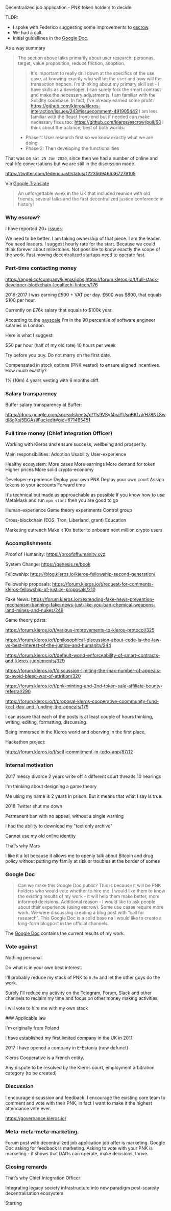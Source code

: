 Decentralized job application - PNK token holders to decide


TLDR:
- I spoke with Federico suggesting some improvements to [escrow](https://escrow.kleros.io).
- We had a call.
- Initial guidellines in the [Google Doc](https://docs.google.com/document/d/1axqQAOVhtR8fFV63W1J5BNC4uTxJYEwt0i9GZPDNxOo/edit?usp=sharing).

As a way summary
> The section above talks primarily about user research: personas, target, value proposition, reduce friction, adoption.
> > It's important to really drill down at the specifics of the use case, at knowing exactly who will be the user and how will the transaction happen.
> I’m thinking about my primary skill set -  I have skills as a developer.
> I can surely fork the smart contract and make the necessary adjustments.
> I am familiar with the Solidity codebase.
> In fact, I've already earned some profit: https://github.com/kleros/kleros-interaction/issues/243#issuecomment-491905442
> I am less familiar with the React front-end but if needed can make necessary fixes too: https://github.com/kleros/escrow/pull/68
> I think about the balance, best of both worlds:
> * Phase 1: User research first so we know exactly what we are doing
> * Phase 2: Then developing the functionalities

That was on `Sat 25 Jan 2020`, since then we had a number of online and real-life conversations but we are still in the discussion mode. 

https://twitter.com/federicoast/status/1223569466367279105


Via [Google Translate](https://translate.google.com/#view=home&op=translate&sl=auto&tl=en&text=Una%20semana%20inolvidable%20en%20UK%20que%20incluy%C3%B3%20reencuentro%20con%20viejos%20amigos%2C%20charlas%20varias%20y%20la%20primera%20conferencia%20de%20justicia%20descentralizada%20de%20la%20historia!)

> An unforgettable week in the UK that included reunion with old friends, several talks and the first decentralized justice conference in history!




### Why escrow?
I have reported 20+ [issues](https://github.com/kleros/escrow/issues?utf8=%E2%9C%93&q=author%3Amarsrobertson):


We need to be better.
I am taking ownership of that piece.
I am the leader. You need leaders.
I suggest hourly rate for the start.
Because we could think forever about milestones.
Not possible to know exactly the scope of the work.
Fast moving decentralized startups need to operate fast. 



### Part-time contacting money


https://angel.co/company/kleros/jobs
https://forum.kleros.io/t/full-stack-developer-blockchain-legaltech-fintech/176

2016-2017 I was earning £500 + VAT per day. £600 was $800, that equals $100 per hour.

Currently on £76k salary that equals to $100k year.

According to the [payscale](https://www.payscale.com/research/UK/Job=Software_Engineer/Salary/b428ed1a/London) I'm in the 90 percentile of software engineer salaries in London.

Here is what I suggest:

$50 per hour (half of my old rate)
10 hours per week

Try before you buy. Do not marry on the first date. 

Compensated in stock options (PNK vested) to ensure aligned incentives. How much exactly?

1% (10m) 4 years vesting with 6 months cliff.


### Salary transparency

Buffer salary transparency at Buffer:

https://docs.google.com/spreadsheets/d/11s9VSyf4yaYUsqBKLaVH78NL8wdl8gXoj5BGAzjIFuc/edit#gid=671465451











### Full time money (Chief Integration Officer)

Working with Kleros and ensure success, wellbeing and prosperity.

Main responsibilities:
Adoption
Usability
User-experience


Healthy ecosystem:
More cases
More earnings
More demand for token
Higher prices
More solid crypto-economy


Developer-experience
Deploy your own PNK
Deploy your own court
Assign tokens to your accounts
Forward time

It's technical but made as approachable as possible
If you know how to use MetaMask and run `npm start` then you are good to go


Human-experience
Game theory experiments
Control group





Cross-blockchain (EOS, Tron, Liberland, grant)
Education 



Marketing outreach
Make it 10x better to onboard next million crypto users.



### Accomplishments

Proof of Humanity: https://proofofhumanity.xyz

System Change: https://genesis.re/book

Fellowship: https://blog.kleros.io/kleros-fellowship-second-generation/

Fellowship proposals: https://forum.kleros.io/t/request-for-comments-kleros-fellowship-of-justice-proposals/210

Fake News: https://forum.kleros.io/t/extending-fake-news-prevention-mechanism-banning-fake-news-just-like-you-ban-chemical-weapons-land-mines-and-nukes/249

Game theory posts:

https://forum.kleros.io/t/various-improvements-to-kleros-protocol/325

https://forum.kleros.io/t/philosophical-discussion-about-code-is-the-law-vs-best-interest-of-the-justice-and-humanity/244

https://forum.kleros.io/t/default-world-enforceability-of-smart-contracts-and-kleros-judgements/329

https://forum.kleros.io/t/discussion-limiting-the-max-number-of-appeals-to-avoid-bleed-war-of-attrition/320

https://forum.kleros.io/t/pnk-minting-and-2nd-token-sale-affiliate-bounty-referral/290

https://forum.kleros.io/t/proposal-kleros-cooperative-coommunity-fund-kccf-dao-and-funding-the-appeals/179


I can assure that each of the posts is at least couple of hours thinking, writing, editing, formatting, discussing. 

Being immersed in the Kleros world and oberving in the first place, 



Hackathon project:

https://forum.kleros.io/t/self-commitment-in-todo-app/87/12



### Internal motivation

2017 messy divorce
2 years write off
4 different court threads
10 hearings

I'm thinking about designing a game theory

Me using my name is 2 years in prison. But it means that what I say is true.



2018 Twitter shut me down

Permanent ban with no appeal, without a single warning

I had the ability to download my "text only archive"

Cannot use my old online identity 



That’s why Mars

I like it a lot because it allows me to openly talk about Bitcoin and drug policy without putting my family at risk or troubles at the border of somee


### Google Doc

> Can we make this Google Doc public?
> This is because it will be PNK holders who would vote whether to hire me.
> I would like them to know the existing results of my work - it will help them make better, more informed decisions.
> Additional reason - I would like to ask people about their experience (using escrow). Some use cases require more work. We were discussing creating a blog post with “call for research”. This Google Doc is a solid base na I would like to create a long-form blogpost in the official channels.

The [Google Doc](https://docs.google.com/document/d/1axqQAOVhtR8fFV63W1J5BNC4uTxJYEwt0i9GZPDNxOo/edit?usp=sharing) contains the current results of my work.






### Vote against

Nothing personal.

Do what is in your own best interest.

I'll probably reduce my stack of PNK to `0.5m` and let the other guys do the work.

Surely I'll reduce my activity on the Telegram, Forum, Slack and other channels to reclaim my time and focus on other money making activities.

I will vote to hire me with my own stack



### Applicable law

I'm originally from Poland

I have established my first limited company in the UK in 2011

2017 I have opened a company in E-Estonia (now defunct)

Kleros Cooperative is a French entity.
 
Any dispute to be resolved by the Kleros court, employment arbitration category (to be created)



### Discussion
I encourage discussion and feedback.
I encourage the existing core team to comment and vote with their PNK, in fact I want to make it the highest attendance vote ever.

https://governance.kleros.io/




### Meta-meta-meta-marketing.
Forum post with decentralized job application job offer is marketing.
Google Doc asking for feedback is marketing.
Asking to vote with your PNK is marketing - it shows that DAOs can operate, make decisions, thrive.


### Closing remards
That’s why Chief Integration Officer

Integrating legacy society infrastructure into new paradigm post-scarcity decentralisation ecosystem

Starting